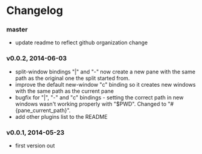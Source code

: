 # Changelog

### master
- update readme to reflect github organization change

### v0.0.2, 2014-06-03
- split-window bindings "|" and "-" now create a new pane with the same path as
  the original one the split started from.
- improve the default new-window "c" binding so it creates new windows with the
  same path as the current pane
- bugfix for "|", "-" and "c" bindings - setting the correct path in new windows
  wasn't working properly with "$PWD". Changed to "#{pane_current_path}".
- add other plugins list to the README

### v0.0.1, 2014-05-23
- first version out
